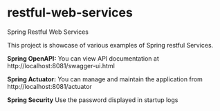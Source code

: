 # restful-web-services
Spring Restful Web Services

This project is showcase of various examples of Spring restful Services.

**Spring OpenAPI:**
You can view API documentation at http://localhost:8081/swagger-ui.html

**Spring Actuator:**
You can manage and maintain the application from http://localhost:8081/actuator

**Spring Security**
Use the password displayed in startup logs